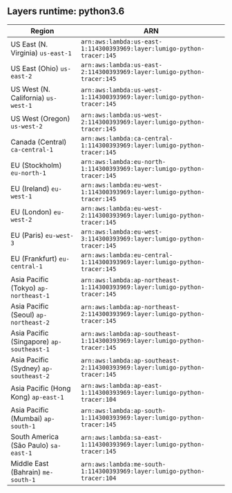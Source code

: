 Layers runtime: python3.6
----
| Region | ARN |
| --- | --- |
|US East (N. Virginia)  `us-east-1`|`arn:aws:lambda:us-east-1:114300393969:layer:lumigo-python-tracer:145`|
|US East (Ohio)  `us-east-2`|`arn:aws:lambda:us-east-2:114300393969:layer:lumigo-python-tracer:145`|
|US West (N. California)  `us-west-1`|`arn:aws:lambda:us-west-1:114300393969:layer:lumigo-python-tracer:145`|
|US West (Oregon)  `us-west-2`|`arn:aws:lambda:us-west-2:114300393969:layer:lumigo-python-tracer:145`|
|Canada (Central)  `ca-central-1`|`arn:aws:lambda:ca-central-1:114300393969:layer:lumigo-python-tracer:145`|
|EU (Stockholm)  `eu-north-1`|`arn:aws:lambda:eu-north-1:114300393969:layer:lumigo-python-tracer:145`|
|EU (Ireland)  `eu-west-1`|`arn:aws:lambda:eu-west-1:114300393969:layer:lumigo-python-tracer:145`|
|EU (London)  `eu-west-2`|`arn:aws:lambda:eu-west-2:114300393969:layer:lumigo-python-tracer:145`|
|EU (Paris)  `eu-west-3`|`arn:aws:lambda:eu-west-3:114300393969:layer:lumigo-python-tracer:145`|
|EU (Frankfurt)  `eu-central-1`|`arn:aws:lambda:eu-central-1:114300393969:layer:lumigo-python-tracer:145`|
|Asia Pacific (Tokyo)  `ap-northeast-1`|`arn:aws:lambda:ap-northeast-1:114300393969:layer:lumigo-python-tracer:145`|
|Asia Pacific (Seoul)  `ap-northeast-2`|`arn:aws:lambda:ap-northeast-2:114300393969:layer:lumigo-python-tracer:145`|
|Asia Pacific (Singapore)  `ap-southeast-1`|`arn:aws:lambda:ap-southeast-1:114300393969:layer:lumigo-python-tracer:145`|
|Asia Pacific (Sydney)  `ap-southeast-2`|`arn:aws:lambda:ap-southeast-2:114300393969:layer:lumigo-python-tracer:145`|
|Asia Pacific (Hong Kong)  `ap-east-1`|`arn:aws:lambda:ap-east-1:114300393969:layer:lumigo-python-tracer:104`|
|Asia Pacific (Mumbai)  `ap-south-1`|`arn:aws:lambda:ap-south-1:114300393969:layer:lumigo-python-tracer:145`|
|South America (São Paulo)  `sa-east-1`|`arn:aws:lambda:sa-east-1:114300393969:layer:lumigo-python-tracer:145`|
|Middle East (Bahrain)  `me-south-1`|`arn:aws:lambda:me-south-1:114300393969:layer:lumigo-python-tracer:104`|
